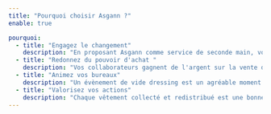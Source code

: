 ```yaml
---
title: "Pourquoi choisir Asgann ?"
enable: true

pourquoi:
  - title: "Engagez le changement"
    description: "En proposant Asgann comme service de seconde main, vous sensibilisez vos équipes sur l'importance de l'économie circulaire des vêtements. La récurence des évènements leur permet un réel changement de comportement."
  - title: "Redonnez du pouvoir d'achat "
    description: "Vos collaborateurs gagnent de l'argent sur la vente de leurs vêtements. Ils ont aussi la possibilité d'acheter des vêtements de qualité de seconde main à un prix avantageux lors de l'évènement de vide dressing."
  - title: "Animez vos bureaux"
    description: "Un évènement de vide dressing est un agréable moment de partage qui fait plaisir à vos équipes et lie vos collaborateurs sur des thématiques qui parlent à tous."
  - title: "Valorisez vos actions"
    description: "Chaque vêtement collecté et redistribué est une bonne action qui   valorise votre marque employeur. Vos collaborateurs seront ravis de partager cette initiative."
---
```


